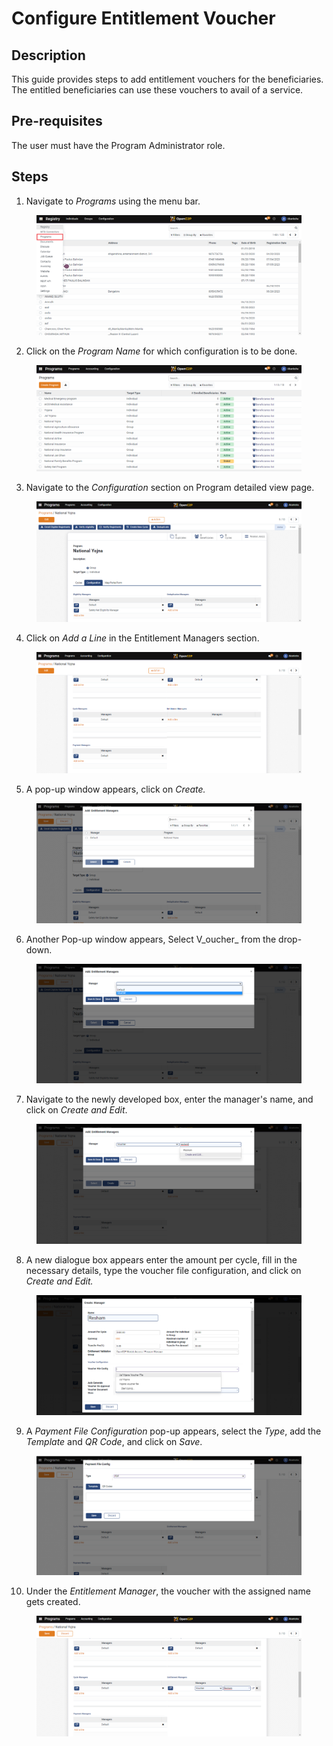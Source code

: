 # Configure Entitlement Voucher

## Description

This guide provides steps to add entitlement vouchers for the beneficiaries. The entitled beneficiaries can use these vouchers to avail of a service.&#x20;

## Pre-requisites

The user must have the Program Administrator role.

## Steps

1. Navigate to _Programs_ using the menu bar.

<figure><img src="../../.gitbook/assets/home-page-openg2p (1).png" alt=""><figcaption></figcaption></figure>

2. Click on the _Program Name_ for which configuration is to be done.

<figure><img src="../../.gitbook/assets/all-programs-openg2p (1).png" alt=""><figcaption></figcaption></figure>

3. Navigate to the _Configuration_ section on Program detailed view page.

<figure><img src="../../.gitbook/assets/configure-entitlement-voucher-configuration.png" alt=""><figcaption></figcaption></figure>

4. Click on _Add a Line_ in the Entitlement Managers section.

<figure><img src="../../.gitbook/assets/configure-entitlement-voucher-add-line.png" alt=""><figcaption></figcaption></figure>

5. A pop-up window appears, click on _Create._

<figure><img src="../../.gitbook/assets/configure-entitlement-voucher-popup.png" alt=""><figcaption></figcaption></figure>

6. Another Pop-up window appears, Select V_oucher_ from the drop-down.

<figure><img src="../../.gitbook/assets/configure-entitlement-voucher-manager.png" alt=""><figcaption></figcaption></figure>

7. Navigate to the newly developed box, enter the manager's name, and click on _Create and Edit_.

<figure><img src="../../.gitbook/assets/configure-entitlement-voucher-entitlement-manager (1).png" alt=""><figcaption></figcaption></figure>

8. A new dialogue box appears enter the amount per cycle, fill in the necessary details, type the voucher file configuration, and click on _Create and Edit._

<figure><img src="../../.gitbook/assets/configure-entitlement-voucher-manager-create (1).png" alt=""><figcaption></figcaption></figure>

9. A _Payment File Configuration_ pop-up appears, select the _Type_, add the _Template_ and _QR Code_, and click on _Save_.&#x20;

<figure><img src="../../.gitbook/assets/configure-entitlement-voucher-file-conf.png" alt=""><figcaption></figcaption></figure>

10. Under the _Entitlement Manager_, the voucher with the assigned name gets created.

<figure><img src="../../.gitbook/assets/configure-entitlement-voucher-result.png" alt=""><figcaption></figcaption></figure>
